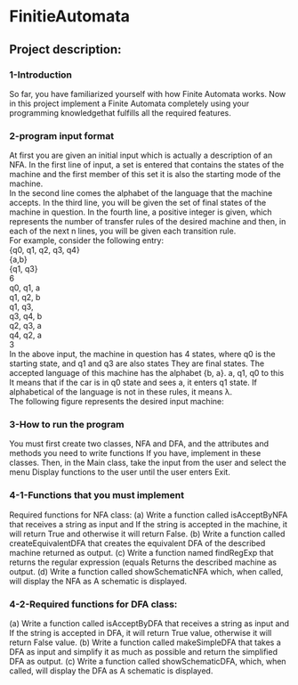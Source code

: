 # FinitieAutomata
## Project description:
### 1-Introduction
So far, you have familiarized yourself with how Finite Automata works.
Now in this project implement a Finite Automata completely using your programming knowledgethat fulfills all the required features.
### 2-program input format
At first you are given an initial input which is actually a description of an NFA.
In the first line of input, a set is entered that contains the states of the machine and 
the first member of this set it is also the starting mode of the machine.
<br />
In the second line comes the alphabet of the language that the machine accepts.
In the third line, you will be given the set of final states of the machine in question.
In the fourth line, a positive integer is given, which represents the number of transfer rules of the desired machine
and then, in each of the next n lines, you will be given each transition rule.
<br />
For example, consider the following entry:
<br />
{q0, q1, q2, q3, q4}
<br />
{a,b}
<br />
{q1, q3}
<br />
6
<br />
q0, q1, a
<br />
q1, q2, b
<br />
q1, q3,
<br />
q3, q4, b
<br />
q2, q3, a
<br />
q4, q2, a
<br />
3
<br />
In the above input, the machine in question has 4 states, where q0 is the starting state, and q1 and q3 are also states
They are final states. The accepted language of this machine has the alphabet {b, a}. a, q1, q0 to this
It means that if the car is in q0 state and sees a, it enters q1 state. If alphabetical of the language is not in these rules, it means λ.
<br />
The following figure represents the desired input machine:
### 3-How to run the program
You must first create two classes, NFA and DFA, and the attributes and methods you need to write functions
If you have, implement in these classes. Then, in the Main class, take the input from the user and select the menu
Display functions to the user until the user enters Exit.
### 4-1-Functions that you must implement
Required functions for NFA class:
(a) Write a function called isAcceptByNFA that receives a string as input and
If the string is accepted in the machine, it will return True and otherwise it will return False.
(b) Write a function called createEquivalentDFA that creates the equivalent DFA of the described machine
returned as output.
(c) Write a function named findRegExp that returns the regular expression (equals
Returns the described machine as output.
(d) Write a function called showSchematicNFA which, when called, will display the NFA as
A schematic is displayed.
### 4-2-Required functions for DFA class:
(a) Write a function called isAcceptByDFA that receives a string as input and
If the string is accepted in DFA, it will return True value, otherwise it will return False value.
(b) Write a function called makeSimpleDFA that takes a DFA as input and
simplify it as much as possible and return the simplified DFA as output.
(c) Write a function called showSchematicDFA, which, when called, will display the DFA as
A schematic is displayed.
